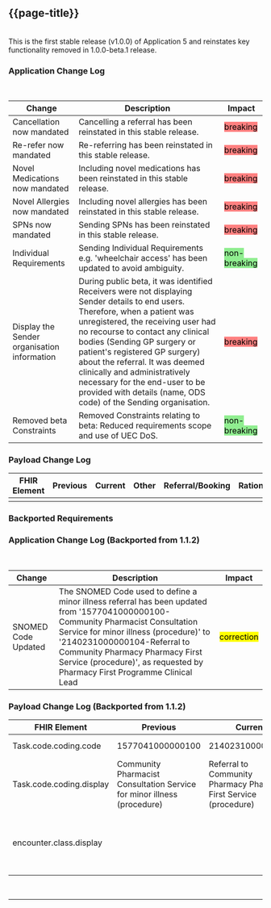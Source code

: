 <div class="bars-blg-expander">
<div class="bars-blg-expander-entry" id="v1.0.0">

## {{page-title}}
<br>
This is the first stable release (v1.0.0) of Application 5 and reinstates key functionality removed in 1.0.0-beta.1 release.
<br>

### Application Change Log


<br>


| Change                                    | Description                                     | Impact                                                                  | 
|-------------------------------------------|-------------------------------------------------|-------------------------------------------------------------------------|
| Cancellation now mandated                  | Cancelling a referral has been reinstated in this stable release.|<mark style="background-color: #ff8080">breaking</mark>|
| Re-refer now mandated                  | Re-referring has been reinstated in this stable release. |<mark style="background-color: #ff8080">breaking</mark>|
| Novel Medications now mandated                  | Including novel medications has been reinstated in this stable release.|<mark style="background-color: #ff8080">breaking</mark>|
| Novel Allergies now mandated                  | Including novel allergies has been reinstated in this stable release.|<mark style="background-color: #ff8080">breaking</mark>|    
| SPNs now mandated                  | Sending SPNs has been reinstated in this stable release.|<mark style="background-color: #ff8080">breaking</mark>|
| Individual Requirements                  | Sending Individual Requirements e.g. 'wheelchair access' has been updated to avoid ambiguity. |<mark style="background-color: LightGreen">non-breaking</mark>|
| Display the Sender organisation information                 |During public beta, it was identified Receivers were not displaying Sender details to end users. Therefore, when a patient was unregistered, the receiving user had no recourse to contact any clinical bodies (Sending GP surgery or patient's registered GP surgery) about the referral. It was deemed clinically and administratively necessary for the end-user to be provided with details (name, ODS code) of the Sending organisation. |<mark style="background-color: #ff8080">breaking</mark>|
| Removed beta Constraints   | Removed Constraints relating to beta: Reduced requirements scope and use of UEC DoS. |   <mark style="background-color: LightGreen">non-breaking</mark>  |

    
### Payload Change Log


| FHIR Element                                         | Previous | Current    | Other   | Referral/Booking | Rationale                                                                                       |  Impact  |
|------------------------------------------------------|----------|------------|---------|------------------|-------------------------------------------------------------------------------------------------|----------|
| | || |                                ||

### Backported Requirements

### Application Change Log (Backported from 1.1.2)


<br>


| Change                                    | Description                                     | Impact                                                                  | 
|-------------------------------------------|-------------------------------------------------|-------------------------------------------------------------------------|
| SNOMED Code Updated  | The SNOMED Code used to define a minor illness referral has been updated from '1577041000000100-Community Pharmacist Consultation Service for minor illness (procedure)' to '2140231000000104-Referral to Community Pharmacy Pharmacy First Service (procedure)', as requested by Pharmacy First Programme Clinical Lead |  <mark style="background-color: Yellow">correction</mark>  |

    
### Payload Change Log (Backported from 1.1.2)

| FHIR Element                                         | Previous | Current    | Other   | Referral/Booking | Rationale                                                                                       |  Impact  |
|------------------------------------------------------|----------|------------|---------|------------------|-------------------------------------------------------------------------------------------------|----------|
| Task.code.coding.code  | 1577041000000100          |  2140231000000104         | Update        | Referral Request         |SNOMED Code changed     |   <mark style="background-color: LightGreen">non-breaking</mark> |
| Task.code.coding.display  | Community Pharmacist Consultation Service for minor illness (procedure)          | Referral to Community Pharmacy Pharmacy First Service (procedure)          | Update        | Referral Request         |SNOMED Code changed     |   <mark style="background-color: LightGreen">non-breaking</mark> |
| encounter.class.display  |          |            | Update        | Referral Request         |encounter.class.display value corrected from "Emergency" to "emergency" in Implementation Guidance   |   <mark style="background-color: Yellow">correction</mark>  |

</div>
</div>

<br>
<hr>

